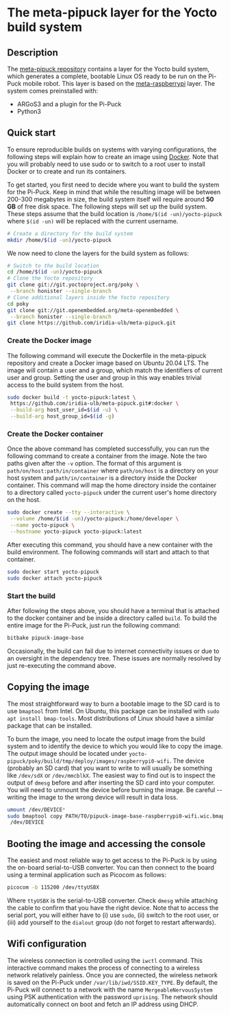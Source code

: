 # The meta-pipuck layer for the Yocto build system

## Description
The [meta-pipuck repository](https://github.com/iridia-ulb/meta-pipuck) contains a layer for the Yocto build system, which generates a complete, bootable Linux OS ready to be run on the Pi-Puck mobile robot. This layer is based on the [meta-raspberrypi](https://github.com/agherzan/meta-raspberrypi) layer. The system comes preinstalled with:
- ARGoS3 and a plugin for the Pi-Puck
- Python3

## Quick start
To ensure reproducible builds on systems with varying configurations, the following steps will explain how to create an image using [Docker](https://docs.docker.com/get-docker/). Note that you will probably need to use sudo or to switch to a root user to install Docker or to create and run its containers.

To get started, you first need to decide where you want to build the system for the Pi-Puck. Keep in mind that while the resulting image will be between 200-300 megabytes in size, the build system itself will require around **50 GB** of free disk space. The following steps will set up the build system. These steps assume that the build location is `/home/$(id -un)/yocto-pipuck` where `$(id -un)` will be replaced with the current username.
```sh
# Create a directory for the build system
mkdir /home/$(id -un)/yocto-pipuck
```

We now need to clone the layers for the build system as follows:
```sh
# Switch to the build location
cd /home/$(id -un)/yocto-pipuck
# Clone the Yocto repository
git clone git://git.yoctoproject.org/poky \
 --branch honister --single-branch
# Clone additional layers inside the Yocto repository
cd poky
git clone git://git.openembedded.org/meta-openembedded \
 --branch honister --single-branch
git clone https://github.com/iridia-ulb/meta-pipuck.git
```

### Create the Docker image
The following command will execute the Dockerfile in the meta-pipuck repository and create a Docker image based on Ubuntu 20.04 LTS. The image will contain a user and a group, which match the identifiers of current user and group. Setting the user and group in this way enables trivial access to the build system from the host.
```sh
sudo docker build -t yocto-pipuck:latest \
 https://github.com/iridia-ulb/meta-pipuck.git#:docker \
 --build-arg host_user_id=$(id -u) \
 --build-arg host_group_id=$(id -g)
```

### Create the Docker container
Once the above command has completed successfully, you can run the following command to create a container from the image. Note the two paths given after the `-v` option. The format of this argument is `path/on/host:path/in/container` where `path/on/host` is a directory on your host system and `path/in/container` is a directory inside the Docker container. This command will map the home directory inside the container to a directory called `yocto-pipuck` under the current user's home directory on the host.
```sh
sudo docker create --tty --interactive \
 --volume /home/$(id -un)/yocto-pipuck:/home/developer \
 --name yocto-pipuck \
 --hostname yocto-pipuck yocto-pipuck:latest
```
After executing this command, you should have a new container with the build environment. The following commands will start and attach to that container.

```sh
sudo docker start yocto-pipuck
sudo docker attach yocto-pipuck
```

### Start the build
After following the steps above, you should have a terminal that is attached to the docker container and be inside a directory called `build`. To build the entire image for the Pi-Puck, just run the following command:
```sh
bitbake pipuck-image-base
```

Occasionally, the build can fail due to internet connectivity issues or due to an oversight in the dependency tree. These issues are normally resolved by just re-executing the command above.

## Copying the image
The most straightforward way to burn a bootable image to the SD card is to use `bmaptool` from Intel. On Ubuntu, this package can be installed with `sudo apt install bmap-tools`. Most distributions of Linux should have a similar package that can be installed.

To burn the image, you need to locate the output image from the build system and to identify the device to which you would like to copy the image. The output image should be located under `yocto-pipuck/poky/build/tmp/deploy/images/raspberrypi0-wifi`. The device (probably an SD card) that you want to write to will usually be something like `/dev/sdX` or `/dev/mmcblkX`. The easiest way to find out is to inspect the output of `dmesg` before and after inserting the SD card into your computer. You will need to unmount the device before burning the image. Be careful -- writing the image to the wrong device will result in data loss.

```sh
umount /dev/DEVICE*
sudo bmaptool copy PATH/TO/pipuck-image-base-raspberrypi0-wifi.wic.bmap \
 /dev/DEVICE
```

## Booting the image and accessing the console
The easiest and most reliable way to get access to the Pi-Puck is by using the on-board serial-to-USB converter. You can then connect to the board using a terminal application such as Picocom as follows:
```sh
picocom -b 115200 /dev/ttyUSBX
```
Where `ttyUSBX` is the serial-to-USB converter. Check `dmesg` while attaching the cable to confirm that you have the right device. Note that to access the serial port, you will either have to (i) use `sudo`, (ii) switch to the root user, or (iii) add yourself to the `dialout` group (do not forget to restart afterwards).

## Wifi configuration
The wireless connection is controlled using the `iwctl` command. This interactive command makes the process of connecting to a wireless network relatively painless. Once you are connected, the wireless network is saved on the Pi-Puck under `/var/lib/iwd/SSID.KEY_TYPE`. By default, the Pi-Puck will connect to a network with the name `MergeableNervousSystem` using PSK authentication with the password `uprising`. The network should automatically connect on boot and fetch an IP address using DHCP.

